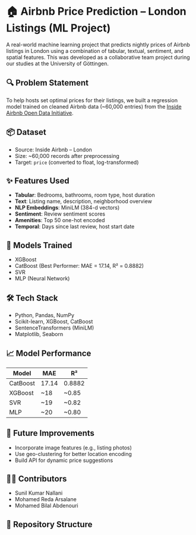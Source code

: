 # 🏠 Airbnb Price Prediction – London Listings (ML Project)

A real-world machine learning project that predicts nightly prices of Airbnb listings in London using a combination of tabular, textual, sentiment, and spatial features. This was developed as a collaborative team project during our studies at the University of Göttingen.

## 🔍 Problem Statement
To help hosts set optimal prices for their listings, we built a regression model trained on cleaned Airbnb data (~60,000 entries) from the [Inside Airbnb Open Data Initiative](http://insideairbnb.com/get-the-data.html).

## 📦 Dataset
- Source: Inside Airbnb – London
- Size: ~60,000 records after preprocessing
- Target: `price` (converted to float, log-transformed)

## ✨ Features Used
- **Tabular**: Bedrooms, bathrooms, room type, host duration
- **Text**: Listing name, description, neighborhood overview
- **NLP Embeddings**: MiniLM (384-d vectors)
- **Sentiment**: Review sentiment scores
- **Amenities**: Top 50 one-hot encoded
- **Temporal**: Days since last review, host start date

## 🧠 Models Trained
- XGBoost
- CatBoost (Best Performer: MAE = 17.14, R² = 0.8882)
- SVR
- MLP (Neural Network)

## 🛠️ Tech Stack
- Python, Pandas, NumPy
- Scikit-learn, XGBoost, CatBoost
- SentenceTransformers (MiniLM)
- Matplotlib, Seaborn

## 📈 Model Performance
| Model      | MAE   | R²    |
|------------|-------|-------|
| CatBoost   | 17.14 | 0.8882 |
| XGBoost    | ~18   | ~0.85  |
| SVR        | ~19   | ~0.82  |
| MLP        | ~20   | ~0.80  |

## 🧪 Future Improvements
- Incorporate image features (e.g., listing photos)
- Use geo-clustering for better location encoding
- Build API for dynamic price suggestions

## 👨‍💻 Contributors
- Sunil Kumar Nallani
- Mohamed Reda Arsalane
- Mohamed Bilal Abdenouri

## 📂 Repository Structure

